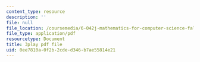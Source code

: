 ```yaml
---
content_type: resource
description: ''
file: null
file_location: /coursemedia/6-042j-mathematics-for-computer-science-fall-2010/0ee7810a0f2b2cded346b7ae55814e21_X9eErxRjQEI.pdf
file_type: application/pdf
resourcetype: Document
title: 3play pdf file
uid: 0ee7810a-0f2b-2cde-d346-b7ae55814e21
---
```


